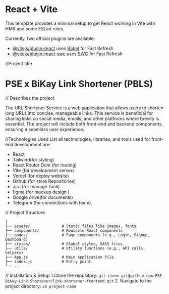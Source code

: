 # React + Vite

This template provides a minimal setup to get React working in Vite with HMR and some ESLint rules.

Currently, two official plugins are available:

- [@vitejs/plugin-react](https://github.com/vitejs/vite-plugin-react/blob/main/packages/plugin-react/README.md) uses [Babel](https://babeljs.io/) for Fast Refresh
- [@vitejs/plugin-react-swc](https://github.com/vitejs/vite-plugin-react-swc) uses [SWC](https://swc.rs/) for Fast Refresh



//Project title 
# PSE x BiKay Link Shortener (PBLS)

// Describes the project

The URL Shortener Service is a web application that allows users to shorten long URLs into concise, manageable links. This service is beneficial for sharing links on social media, emails, and other platforms where brevity is essential. The project will include both front-end and backend components, ensuring a seamless user experience.

//Technologies Used
List all technologies, libraries, and tools used for front-end development are:
- React
- Tailwind(for styling)
- React Router Dom (for routing)
- Vite (for development server)
- Vercel (for deploy website)
- Github (for store Repositories)
- Jira (for manage Task)
- figma (for mockup design )
- Google drive(for documents)
- Telegram (for connections with team).

// Project Structure
```src/
│
├── assets/              # Static files like images, fonts
├── components/          # Reusable React components
├── pages/               # Page components (e.g., Login, Signup, Dashboard)
├── styles/              # Global styles, SASS files
├── utils/               # Utility functions (e.g., API calls, helpers)
├── App.js               # Main application file
├── index.js             # Entry point
└── ...
```

// Installation & Setup
1.Clone the repository:
`git clone git@github.com:PSE-BiKay-Link-Shortener/link-shortener-frontend.git`
2. Navigate to the project directory:
`cd project-name`




